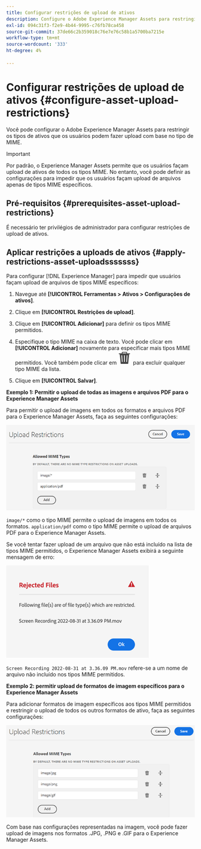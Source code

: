 ```yaml
---
title: Configurar restrições de upload de ativos
description: Configure o Adobe Experience Manager Assets para restringir os tipos de ativos que os usuários podem fazer upload com base no tipo MIME. Ele ajuda a impedir uploads acidentais de formato indesejado e arquivos mal-intencionados.
exl-id: 094c31f3-f2e9-4b44-9995-c76fb78ca458
source-git-commit: 37de66c2b359018c76e7e76c58b1a5700ba7215e
workflow-type: tm+mt
source-wordcount: '333'
ht-degree: 4%

---
```


# Configurar restrições de upload de ativos {#configure-asset-upload-restrictions}

Você pode configurar o Adobe Experience Manager Assets para restringir os tipos de ativos que os usuários podem fazer upload com base no tipo de MIME.

>[!IMPORTANT]
>
>Por padrão, o Experience Manager Assets permite que os usuários façam upload de ativos de todos os tipos MIME. No entanto, você pode definir as configurações para impedir que os usuários façam upload de arquivos apenas de tipos MIME específicos.

## Pré-requisitos {#prerequisites-asset-upload-restrictions}

É necessário ter privilégios de administrador para configurar restrições de upload de ativos.

## Aplicar restrições a uploads de ativos {#apply-restrictions-asset-uploadsssssss}

Para configurar [!DNL Experience Manager] para impedir que usuários façam upload de arquivos de tipos MIME específicos:

1. Navegue até **[!UICONTROL Ferramentas > Ativos > Configurações de ativos]**.

1. Clique em **[!UICONTROL Restrições de upload]**.

1. Clique em **[!UICONTROL Adicionar]** para definir os tipos MIME permitidos.

1. Especifique o tipo MIME na caixa de texto. Você pode clicar em **[!UICONTROL Adicionar]** novamente para especificar mais tipos MIME permitidos. Você também pode clicar em ![ícone excluir](assets/delete-icon.svg) para excluir qualquer tipo MIME da lista.

1. Clique em **[!UICONTROL Salvar]**.

**Exemplo 1: Permitir o upload de todas as imagens e arquivos PDF para o Experience Manager Assets**

Para permitir o upload de imagens em todos os formatos e arquivos PDF para o Experience Manager Assets, faça as seguintes configurações:

![Restrições de upload de ativos](assets/asset-upload-restrictions.png)

`image/*` como o tipo MIME permite o upload de imagens em todos os formatos. `application/pdf` como o tipo MIME permite o upload de arquivos PDF para o Experience Manager Assets.

Se você tentar fazer upload de um arquivo que não está incluído na lista de tipos MIME permitidos, o Experience Manager Assets exibirá a seguinte mensagem de erro:

![Arquivos restritos](assets/asset-upload-restricted-files.png)

`Screen Recording 2022-08-31 at 3.36.09 PM.mov` refere-se a um nome de arquivo não incluído nos tipos MIME permitidos.

**Exemplo 2: permitir upload de formatos de imagem específicos para o Experience Manager Assets**

Para adicionar formatos de imagem específicos aos tipos MIME permitidos e restringir o upload de todos os outros formatos de ativo, faça as seguintes configurações:

![Restrições de ativos](assets/asset-restrictions.png)

Com base nas configurações representadas na imagem, você pode fazer upload de imagens nos formatos .JPG, .PNG e .GIF para o Experience Manager Assets.
